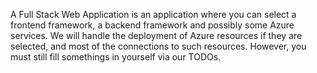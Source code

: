 A Full Stack Web Application is an application where you can select a frontend framework, a backend framework and possibly some Azure services. We will handle the deployment of Azure resources if they are selected, and most of the connections to such resources. However, you must still fill somethings in yourself via our TODOs.
